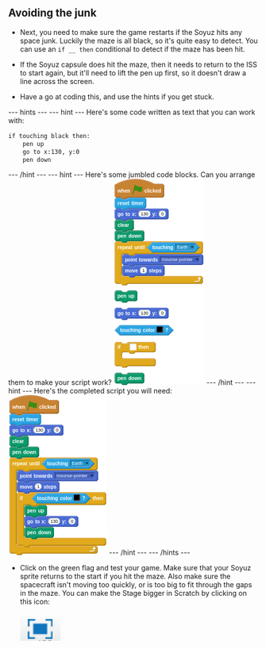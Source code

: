 ## Avoiding the junk

- Next, you need to make sure the game restarts if the Soyuz hits any space junk. Luckily the maze is all black, so it's quite easy to detect. You can use an `if __ then` conditional to detect if the maze has been hit.

- If the Soyuz capsule does hit the maze, then it needs to return to the ISS to start again, but it'll need to lift the pen up first, so it doesn't draw a line across the screen.

- Have a go at coding this, and use the hints if you get stuck.

--- hints --- --- hint ---
Here's some code written as text that you can work with:
```
if touching black then:
    pen up
	go to x:130, y:0
	pen down
```
--- /hint --- --- hint ---
Here's some jumbled code blocks. Can you arrange them to make your script work?
![jumble](images/hint3-jumble.png)
--- /hint --- --- hint ---
Here's the completed script you will need:
![script](images/hint3-script.png)
--- /hint --- --- /hints ---

- Click on the green flag and test your game. Make sure that your Soyuz sprite returns to the start if you hit the maze. Also make sure the spacecraft isn't moving too quickly, or is too big to fit through the gaps in the maze. You can make the Stage bigger in Scratch by clicking on this icon:

	![fullscreen](images/fullscreen.png)
